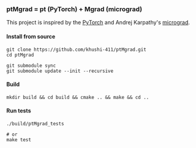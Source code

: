 ### ptMgrad = pt (PyTorch) + Mgrad (micrograd)

This project is inspired by the [PyTorch](https://github.com/pytorch/pytorch)
and Andrej Karpathy's [micrograd](https://github.com/karpathy/micrograd).

#### Install from source

```
git clone https://github.com/khushi-411/ptMgrad.git
cd ptMgrad

git submodule sync
git submodule update --init --recursive
```

#### Build

```
mkdir build && cd build && cmake .. && make && cd ..
```

#### Run tests

```
./build/ptMgrad_tests

# or
make test
```